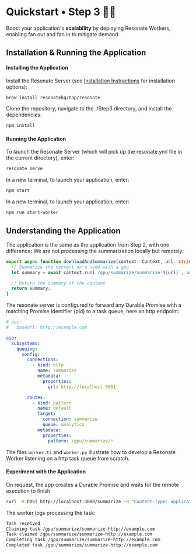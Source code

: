 # Quickstart • Step 3 🏴‍☠️

Boost your application's **scalability** by deploying Resonate Workers, enabling fan out and fan in to mitigate demand.

## Installation & Running the Application

#### Installing the Application

Install the Resonate Server (see [Installation Instractions]() for installation options):

```bash
brew install resonatehq/tap/resonate
```

Clone the repository, navigate to the ./Step3 directory, and install the dependencies:

```bash
npm install
```

#### Running the Application

To launch the Resonate Server (which will pick up the resonate.yml file in the current directory), enter:

```bash
resonate serve
```

In a new terminal, to launch your application, enter:

```bash
npm start
```

In a new terminal, to launch your application, enter:

```bash
npm run start-worker
```

## Understanding the Application

The application is the same as the application from Step 2, with one difference: We are not processing the summarization locally but remotely:

```typescript
export async function downloadAndSummarize(context: Context, url: string) {
  // Summarize the content on a node with a gpu
  let summary = await context.run(`/gpu/summarize/summarize-${url}`, url);

  // Return the summary of the content
  return summary;
}
```

The resonate server is configured to forward any Durable Promise with a matching Promise Identifier (pid) to a task queue, here an http endpoint:

```yaml
# api:
#   baseUrl: http://example.com

aio:
  subsystems:
    queuing:
      config:
        connections:
          - kind: http
            name: summarize
            metadata:
              properties:
                url: http://localhost:5001

        routes:
          - kind: pattern
            name: default
            target:
              connection: summarize
              queue: analytics
            metadata:
              properties:
                pattern: /gpu/summarize/*
```

The files `worker.ts` and `worker.py` illustrate how to develop a Resonate Worker listening on a http task queue from scratch.

#### Experiment with the Application

On request, the app creates a Durable Promise and waits for the remote execution to finish.

```bash
curl -X POST http://localhost:3000/summarize -H "Content-Type: application/json" -d '{"url": "http://example.com"}'
```

The worker logs processing the task:

```bash
Task received
Claiming task /gpu/summarize/summarize-http://example.com
Task claimed /gpu/summarize/summarize-http://example.com
Completing task /gpu/summarize/summarize-http://example.com
Completed task /gpu/summarize/summarize-http://example.com
```
